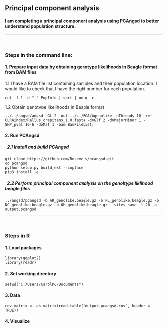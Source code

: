 &nbsp;
## Principal component analysis
#### I am completing a principal component analysis using [PCAngsd](http://www.popgen.dk/software/index.php/PCAngsd) to better understand population structure. 
---
&nbsp;

### Steps in the command line: 
#### 1. Prepare input data by obtaining genotype likelihoods in Beagle format from BAM files
1.1 I have a BAM file list containing samples and their population location. I would like to check that I have the right number for each population.
```
cut -f 1 -d " " PopInfo | sort | uniq -c
```
1.2 Obtain genotype likelihoods in Beagle format
```
../../angsd/angsd -GL 2 -out ../../PCA/Agenolike -nThreads 10 -ref CLRAindex/Rallus_crepitans_1.0.fasta -doGlf 2 -doMajorMinor 1 -SNP_pval 1e-6 -doMaf 1 -bam BamFileList;
```

#### 2. Run PCAngsd
##### &nbsp; 2.1 Install and build PCAngsd
```
git clone https://github.com/Rosemeis/pcangsd.git
cd pcangsd
python setup.py build_ext --inplace
pip3 install -e .
```
##### &nbsp; 2.2 Perform principal component analysis on the genoltype liklihood beagle files
```
../angsd/pcangsd -b AR_genolike.beagle.gz -b FL_genolike.beagle.gz -b NC_genolike.beagle.gz -b OH_genolike.beagle.gz --sites_save -t 20 -o output.pcangsd
```
---
&nbsp;

### Steps in R
#### 1. Load packages
```{r}
library(ggplot2)
library(readr)
```

#### 2. Set working directory
```{r}
setwd("C:/Users/CarolPC/Documents")
```

#### 3. Data
```{r}
cov_matrix <- as.matrix(read.table("output.pcangsd.cov", header = TRUE))
```

#### 4. Visualize
```{r}

```

